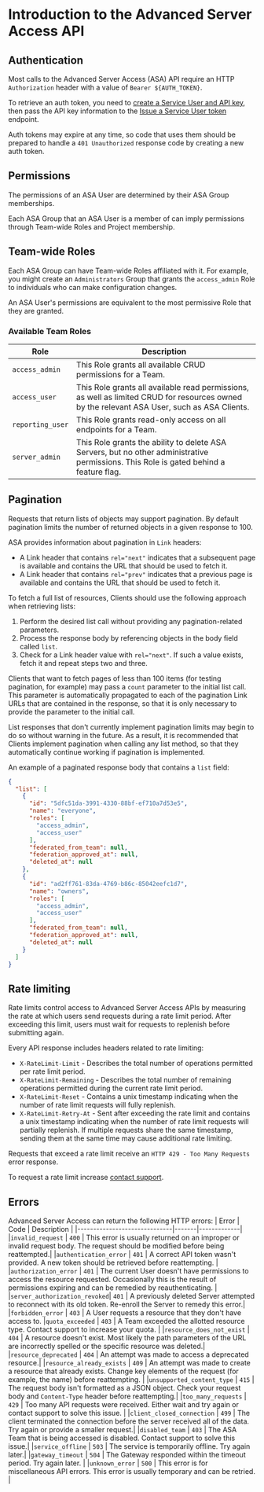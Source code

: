 # Introduction to the Advanced Server Access API

## Authentication

Most calls to the Advanced Server Access (ASA) API require an HTTP `Authorization`
header with a value of `Bearer ${AUTH_TOKEN}`.

To retrieve an auth token, you need to [create a Service User and API
key](https://help.okta.com/okta_help.htm?id=ext_asa_service_users),
then pass the API key information to the [Issue a Service User
token](../service-users/#issue-a-service-user-token) endpoint.

Auth tokens may expire at any time, so code that uses them should be prepared
to handle a `401 Unauthorized` response code by creating a new auth token.

## Permissions

The permissions of an ASA User are determined by their ASA Group
memberships.

Each ASA Group that an ASA User is a member of can imply permissions through
Team-wide Roles and Project membership.

## Team-wide Roles

Each ASA Group can have Team-wide Roles affiliated with it. For example, you
might create an `Administrators` Group that grants the `access_admin` Role to
individuals who can make configuration changes.

An ASA User's permissions are equivalent to the most permissive Role that they
are granted.

### Available Team Roles

| Role           | Description |
|----------------|-------------|
|`access_admin`  |This Role grants all available CRUD permissions for a Team.|
|`access_user`   |This Role grants all available read permissions, as well as limited CRUD for resources owned by the relevant ASA User, such as ASA Clients. |
|`reporting_user`|This Role grants read-only access on all endpoints for a Team.|
|`server_admin`  |This Role grants the ability to delete ASA Servers, but no other administrative permissions. This Role is gated behind a feature flag.|

## Pagination

Requests that return lists of objects may support pagination. By default
pagination limits the number of returned objects in a given response to 100.

ASA provides information about pagination in `Link` headers:

* A Link header that contains `rel="next"` indicates that a subsequent page is
  available and contains the URL that should be used to fetch it.
* A Link header that contains `rel="prev"` indicates that a previous page is
  available and contains the URL that should be used to fetch it.

To fetch a full list of resources, Clients should use the following approach
when retrieving lists:

1. Perform the desired list call without providing any pagination-related
   parameters.
2. Process the response body by referencing objects in the body field called
   `list`.
3. Check for a Link header value with `rel="next"`. If such a value exists,
   fetch it and repeat steps two and three.

Clients that want to fetch pages of less than 100 items (for testing
pagination, for example) may pass a `count` parameter to the initial list call.
This parameter is automatically propagated to each of the pagination Link URLs
that are contained in the response, so that it is only necessary to provide the
parameter to the initial call.

List responses that don't currently implement pagination limits may begin to
do so without warning in the future. As a result, it is recommended that
Clients implement pagination when calling any list method, so that they
automatically continue working if pagination is implemented.

An example of a paginated response body that contains a `list` field:

```json
{
  "list": [
    {
      "id": "5dfc51da-3991-4330-88bf-ef710a7d53e5",
      "name": "everyone",
      "roles": [
        "access_admin",
        "access_user"
      ],
      "federated_from_team": null,
      "federation_approved_at": null,
      "deleted_at": null
    },
    {
      "id": "ad2ff761-83da-4769-b86c-85042eefc1d7",
      "name": "owners",
      "roles": [
        "access_admin",
        "access_user"
      ],
      "federated_from_team": null,
      "federation_approved_at": null,
      "deleted_at": null
    }
  ]
}
```

## Rate limiting

Rate limits control access to Advanced Server Access APIs by measuring the rate at which users send requests during a rate limit period. After exceeding this limit, users must wait for requests to replenish before submitting again.

Every API response includes headers related to rate limiting:

* `X-RateLimit-Limit` - Describes the total number of operations permitted per rate limit period.
* `X-RateLimit-Remaining` - Describes the total number of remaining operations permitted during the current rate limit period.
* `X-RateLimit-Reset` - Contains a unix timestamp indicating when the number of rate limit requests will fully replenish.
* `X-RateLimit-Retry-At` - Sent after exceeding the rate limit and contains a unix timestamp indicating when the number of rate limit requests will partially replenish. If multiple requests share the same timestamp, sending them at the same time may cause additional rate limiting.

Requests that exceed a rate limit receive an `HTTP 429 - Too Many Requests`
error response.

To request a rate limit increase [contact support](https://support.okta.com/help/s/opencase).

## Errors

Advanced Server Access can return the following HTTP errors:
| Error                        | Code  | Description | 
|------------------------------|-------|-------------|
|`invalid_request`             | `400` | This error is usually returned on an improper or invalid request body. The request should be modified before being reattempted.|
|`authentication_error`        | `401` | A correct API token wasn't provided. A new token should be retrieved before reattempting. | 
|`authorization_error`         | `401` | The current User doesn't have permissions to access the resource requested. Occasionally this is the result of permissions expiring and can be remedied by reauthenticating. |
|`server_authorization_revoked`| `401` | A previously deleted Server attempted to reconnect with its old token. Re-enroll the Server to remedy this error.|
|`forbidden_error`             | `403` | A User requests a resource that they don't have access to.
|`quota_exceeded`              | `403` | A Team exceeded the allotted resource type. Contact support to increase your quota. |
|`resource_does_not_exist`     | `404` | A resource doesn't exist. Most likely the path parameters of the URL are incorrectly spelled or the specific resource was deleted.|
|`resource_deprecated`         | `404` | An attempt was made to access a deprecated resource.|
|`resource_already_exists`     | `409` | An attempt was made to create a resource that already exists. Change key elements of the request (for example, the name) before reattempting. |
|`unsupported_content_type`    | `415` | The request body isn't formatted as a JSON object. Check your request body and `Content-Type` header before reattempting.|
|`too_many_requests`           | `429` | Too many API requests were received. Either wait and try again or contact support to solve this issue. |
|`client_closed_connection`    | `499` | The client terminated the connection before the server received all of the data. Try again or provide a smaller request.|
|`disabled_team`               | `403` | The ASA Team that is being accessed is disabled. Contact support to solve this issue.|
|`service_offline`             | `503` | The service is temporarily offline. Try again later.|
|`gateway_timeout`             | `504` | The Gateway responded within the timeout period. Try again later. |
|`unknown_error`               | `500` | This error is for miscellaneous API errors. This error is usually temporary and can be retried. |
